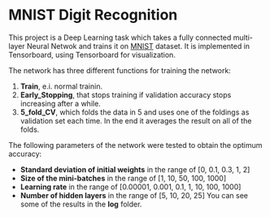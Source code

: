 # MNIST Digit Recognition
This project is a Deep Learning task which takes a fully connected multi-layer Neural Netwok and trains it on [MNIST](http://yann.lecun.com/exdb/mnist/) dataset. It is implemented in Tensorboard, using Tensorboard for visualization.

The network has three different functions for training the network:
   1. **Train**, e.i. normal trainin. 
   2. **Early_Stopping**, that stops training if validation accuracy stops increasing after a while.
   3. **5_fold_CV**, which folds the data in 5 and uses one of the foldings as validation set each time. In the end it averages the result on all of the folds.

The following parameters of the network were tested to obtain the optimum accuracy:
   * **Standard deviation of initial weights** in the range of \[0, 0.1, 0.3, 1, 2\]
   * **Size of the mini-batches** in the range of \[1, 10, 50, 100, 1000\]
   * **Learning rate** in the range of \[0.00001, 0.001, 0.1, 1, 10, 100, 1000\]
   * **Number of hidden layers** in the range of \[5, 10, 20, 25\]
You can see some of the results in the **log** folder.
